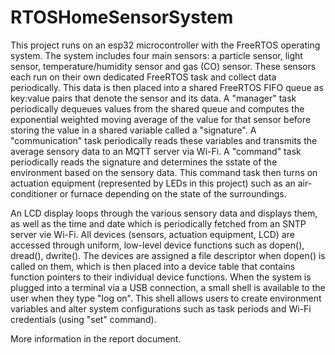 # RTOSHomeSensorSystem

This project runs on an esp32 microcontroller with the FreeRTOS operating system. The system includes four main sensors: a particle sensor, light sensor, temperature/humidity sensor and gas (CO) sensor. These sensors each run on their own dedicated FreeRTOS task and collect data periodically. This data is then placed into a shared FreeRTOS FIFO queue as key:value pairs that denote the sensor and its data. A "manager" task periodically dequeues values from the shared queue and computes the exponential weighted moving average of the value for that sensor before storing the value in a shared variable called a "signature". A "communication" task periodically reads these variables and transmits the average sensory data to an MQTT server via Wi-Fi. A "command" task periodically reads the signature and determines the sstate of the environment based on the sensory data. This command task then turns on actuation equipment (represented by LEDs in this project) such as an air-conditioner or furnace depending on the state of the surroundings. 

An LCD display loops through the various sensory data and displays them, as well as the time and date which is periodically fetched from an SNTP server vie Wi-Fi. All devices (sensors, actuation equipment, LCD) are accessed through uniform, low-level device functions such as dopen(), dread(), dwrite(). The devices are assigned a file descriptor when dopen() is called on them, which is then placed into a device table that contains function pointers to their individual device functions. When the system is plugged into a terminal via a USB connection, a small shell is available to the user when they type "log on". This shell allows users to create environment variables and alter system configurations such as task periods and Wi-Fi credentials (using "set" command). 

More information in the report document.
